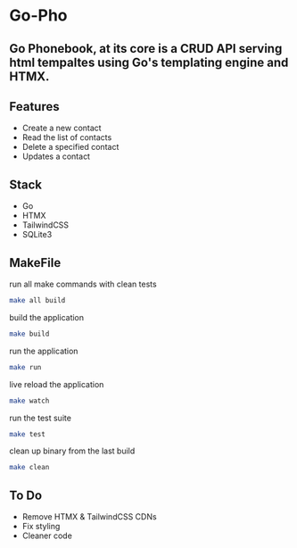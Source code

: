 # Go-Pho

## Go Phonebook, at its core is a CRUD API serving html tempaltes using Go's templating engine and HTMX.

## Features

- Create a new contact
- Read the list of contacts
- Delete a specified contact
- Updates a contact

## Stack

- Go
- HTMX
- TailwindCSS
- SQLite3

## MakeFile

run all make commands with clean tests

```bash
make all build
```

build the application

```bash
make build
```

run the application

```bash
make run
```

live reload the application

```bash
make watch
```

run the test suite

```bash
make test
```

clean up binary from the last build

```bash
make clean
```

## To Do

- Remove HTMX & TailwindCSS CDNs
- Fix styling
- Cleaner code
